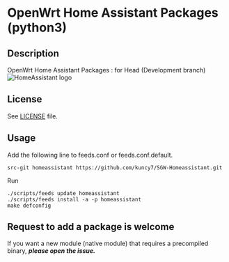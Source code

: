 # OpenWrt Home Assistant Packages (python3) 


## Description

OpenWrt Home Assistant Packages : for Head (Development branch)
![HomeAssistant logo](https://raw.github.com/home-assistant/home-assistant/master/docs/screenshots.png)

## License

See [LICENSE](LICENSE) file.

## Usage

Add the following line to feeds.conf or feeds.conf.default.
```
src-git homeassistant https://github.com/kuncy7/SGW-Homeassistant.git
```

Run
```
./scripts/feeds update homeassistant
./scripts/feeds install -a -p homeassistant
make defconfig
```

## Request to add a package is welcome
If you want a new module (native module) that requires a precompiled binary, ***please open the issue.***
